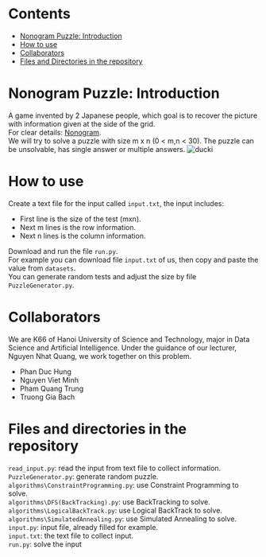 # Contents
- [Nonogram Puzzle: Introduction](#nonogram-puzzle-introduction)
- [How to use](#how-to-use)
- [Collaborators](#collaborators)
- [Files and Directories in the repository](#files-and-directories-in-the-repository)
# Nonogram Puzzle: Introduction
A game invented by 2 Japanese people, which goal is to recover the picture with information given at the side of the grid.<br>
For clear details: [Nonogram](https://en.wikipedia.org/wiki/Nonogram).<br>
We will try to solve a puzzle with size m x n (0 < m,n < 30). The puzzle can be unsolvable, has single answer or multiple answers.
![ducki](https://user-images.githubusercontent.com/91714479/209899429-a10d7dd2-3392-46fe-93b3-162e5ebcd8f5.png)
# How to use
Create a text file for the input called `input.txt`, the input includes:
- First line is the size of the test (mxn).
- Next m lines is the row information.
- Next n lines is the column information.

Download and run the file `run.py`.<br>
For example you can download file `input.txt` of us, then copy and paste the value from `datasets`.<br>
You can generate random tests and adjust the size by file `PuzzleGenerator.py`.
# Collaborators
We are K66 of Hanoi University of Science and Technology, major in Data Science and Artificial Intelligence. Under the guidance of our lecturer, Nguyen Nhat Quang, we work together on this problem.
- Phan Duc Hung
- Nguyen Viet Minh
- Pham Quang Trung
- Truong Gia Bach
# Files and directories in the repository
`read_input.py`: read the input from text file to collect information.<br>
`PuzzleGenerator.py`: generate random puzzle.<br>
`algorithms\ConstraintProgramming.py`: use Constraint Programming to solve.<br>
`algorithms\DFS(BackTracking).py`: use BackTracking to solve.<br>
`algorithms\LogicalBackTrack.py`: use Logical BackTrack to solve.<br>
`algorithms\SimulatedAnnealing.py`: use Simulated Annealing to solve.<br>
`input.py`: input file, already filled for example.<br>
`input.txt`: the text file to collect input.<br>
`run.py`: solve the input
